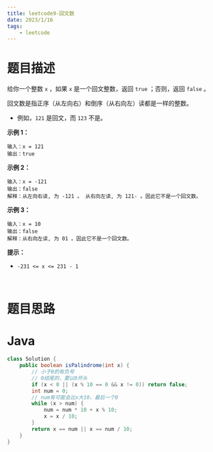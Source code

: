 ```yaml
---
title: leetcode9-回文数
date: 2023/1/16
tags: 
    - leetcode
---
```


# 题目描述
给你一个整数 `x` ，如果 `x` 是一个回文整数，返回 `true` ；否则，返回 `false` 。

回文数是指正序（从左向右）和倒序（从右向左）读都是一样的整数。

- 例如，`121` 是回文，而 `123` 不是。

**示例 1：**

```
输入：x = 121
输出：true
```

**示例 2：**

```
输入：x = -121
输出：false
解释：从左向右读, 为 -121 。 从右向左读, 为 121- 。因此它不是一个回文数。
```

**示例 3：**

```
输入：x = 10
输出：false
解释：从右向左读, 为 01 。因此它不是一个回文数。
```

**提示：**

- `-231 <= x <= 231 - 1`

​           
# 题目思路



# Java
```java
class Solution {
    public boolean isPalindrome(int x) {
        // 小于0的有负号
        // 0结尾的，要以0开头
        if (x < 0 || (x % 10 == 0 && x != 0)) return false;
        int num = 0;
        // num有可能会比x大10，最后一个0
        while (x > num) {
            num = num * 10 + x % 10;
            x = x / 10;
        }
        return x == num || x == num / 10;
    }
}
```